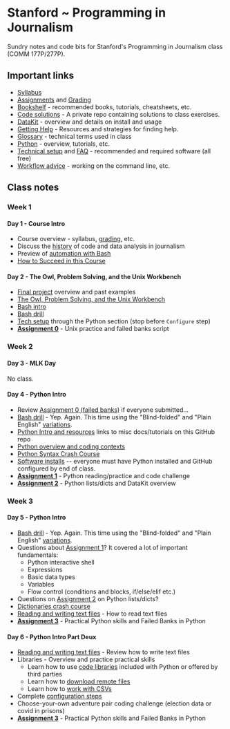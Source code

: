 # Stanford ~ Programming in Journalism

Sundry notes and code bits for Stanford's Programming in Journalism class (COMM 177P/277P).

## Important links

* [Syllabus][]
* [Assignments](assignments/README.md) and [Grading](assignments/grading.md)
* [Bookshelf](docs/bookshelf.md) - recommended books, tutorials, cheatsheets, etc.
* [Code solutions](https://github.com/zstumgoren/stanford-progj-2023-solutions) - A private repo containing solutions to class exercises.
* [DataKit][] - overview and details on install and usage
* [Getting Help](docs/getting_help.md) - Resources and strategies for finding help.
* [Glossary](docs/glossary.md) - technical terms used in class
* [Python](docs/python/README.md) - overview, tutorials, etc.
* [Technical setup](docs/tech_setup.md) and [FAQ](docs/tech_faq.md) - recommended and required software (all free)
* [Workflow advice](docs/workflow_advice.md) - working on the command line, etc.

[Syllabus]: https://canvas.stanford.edu/courses/166386/assignments/syllabus

## Class notes

### Week 1

#### Day 1 - Course Intro

* Course overview - syllabus, [grading](assignments/grading.md), etc.
* Discuss the [history](docs/history.md) of code and data analysis in journalism
* Preview of [automation with Bash](exercises/bash_preview.md)
* [How to Succeed in this Course](docs/how_to_succeed.md)

#### Day 2 - The Owl, Problem Solving, and the Unix Workbench

* [Final project][] overview and past examples
* [The Owl, Problem Solving, and the Unix Workbench](docs/owl_probs_unix.md)
* [Bash intro](https://tinyurl.com/bash-intro)
* [Bash drill](exercises/bash_drill.md)
* [Tech setup](tech_setup.md) through the Python section (stop before `Configure` step)
* **[Assignment 0](assignments/bash_intro.md)** - Unix practice and failed banks script

### Week 2

#### Day 3 - MLK Day

No class.

#### Day 4 - Python Intro

* Review [Assignment 0 (failed banks)](assignments/bash_intro.md) if everyone submitted...
* [Bash drill](exercises/bash_drill.md) - Yep. Again. This time using the "Blind-folded" and "Plain English" [variations](exercises/bash_drill.md#variations-on-the-drill).
* [Python Intro and resources](docs/python) links to misc docs/tutorials on this GitHub repo
* [Python overview and coding contexts](docs/python/overview.md)
* [Python Syntax Crash Course](docs/python/python_syntax_crash_course.md)
* [Software installs](docs/tech_setup.md) -- everyone must have Python installed and GitHub configured by end of class.
* **[Assignment 1](assignments/python_intro.md)** - Python reading/practice and code challenge
* **[Assignment 2](assignments/python_lists_dicts.md)** - Python lists/dicts and DataKit overview


### Week 3

#### Day 5 - Python Intro

* [Bash drill](exercises/bash_drill.md) - Yep. Again. This time using the "Blind-folded" and "Plain English" [variations](exercises/bash_drill.md#variations-on-the-drill).
* Questions about [Assignment 1](assignments/python_intro.md)? It covered a lot of important fundamentals:
  - Python interactive shell
  - Expressions
  - Basic data types
  - Variables
  - Flow control (conditions and blocks, if/else/elif etc.)
* Questions on [Assignment 2](assignments/python_lists_dicts.md) on Python lists/dicts?
* [Dictionaries crash course](docs/python/dict_basics.md)
* [Reading and writing text files](docs/python/file_io.md) - How to read text files
* **[Assignment 3](assignments/libraries_and_fdic_py.md)** - Practical Python skills and Failed Banks in Python

#### Day 6 - Python Intro Part Deux

* [Reading and writing text files](docs/python/file_io.md) - Review how to write text files
* Libraries - Overview and practice practical skills
  * Learn how to use [code libraries](/docs/python/libraries.md) included with Python or offered by third parties
  * Learn how to [download remote files](/docs/python/remote_files.md)
  * Learn how to [work with CSVs](/docs/python/csv.md)
* Complete [configuration steps](docs/tech_setup.md#configure)
* Choose-your-own adventure pair coding challenge (election data or covid in prisons)
* **[Assignment 3](assignments/libraries_and_fdic_py.md)** - Practical Python skills and Failed Banks in Python


[Final Project]: projects/sf_data_analysis.md
[FDA Recalls project]: projects/fda_recall_entities.md

[DataKit]: docs/datakit.md
